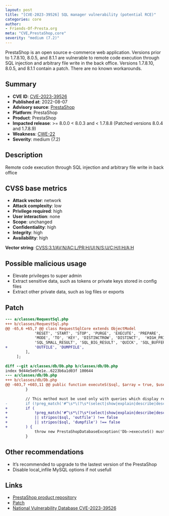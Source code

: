 ```yaml
---
layout: post
title: "[CVE-2023-39526] SQL manager vulnerability (potential RCE)"
categories: core
author:
- Friends-Of-Presta.org
meta: "CVE,PrestaShop,core"
severity: "medium (7.2)"
---
```


PrestaShop is an open source e-commerce web application. Versions prior to 1.7.8.10, 8.0.5, and 8.1.1 are vulnerable to remote code execution through SQL injection and arbitrary file write in the back office. Versions 1.7.8.10, 8.0.5, and 8.1.1 contain a patch. There are no known workarounds.

## Summary

* **CVE ID**: [CVE-2023-39526](https://cve.mitre.org/cgi-bin/cvename.cgi?name=CVE-2023-39526)
* **Published at**: 2022-08-07
* **Advisory source**: [PrestaShop](https://github.com/PrestaShop/PrestaShop/security/advisories/GHSA-gf46-prm4-56pc)
* **Platform**: PrestaShop
* **Product**: PrestaShop
* **Impacted release**: >= 8.0.0 < 8.0.3 and < 1.7.8.8 (Patched versions 8.0.4 and 1.7.8.9)
* **Weakness**: [CWE-22](https://www.cvedetails.com/cwe-details/22/cwe.html)
* **Severity**: medium (7.2)

## Description

Remote code execution through SQL injection and arbitrary file write in back office

## CVSS base metrics

* **Attack vector**: network
* **Attack complexity**: low
* **Privilege required**: high
* **User interaction**: none
* **Scope**: unchanged
* **Confidentiality**: high
* **Integrity**: high
* **Availability**: high

**Vector string**: [CVSS:3.1/AV:N/AC:L/PR:H/UI:N/S:U/C:H/I:H/A:H](https://nvd.nist.gov/vuln-metrics/cvss/v3-calculator?vector=AV:N/AC:L/PR:H/UI:N/S:U/C:H/I:H/A:H)

## Possible malicious usage

* Elevate privileges to super admin
* Extract sensitive data, such as tokens or private keys stored in config files
* Extract other private data, such as log files or exports

## Patch

```diff
--- a/classes/RequestSql.php
+++ b/classes/RequestSql.php
@@ -65,6 +65,7 @@ class RequestSqlCore extends ObjectModel
             'RESET', 'START', 'STOP', 'PURGE', 'EXECUTE', 'PREPARE', 'DEALLOCATE', 'LOCK', 'USING', 'DROP', 'FOR', 'UPDATE', 'BEGIN', 'BY', 'ALL', 'SHARE',
             'MODE', 'TO', 'KEY', 'DISTINCTROW', 'DISTINCT',  'HIGH_PRIORITY', 'LOW_PRIORITY', 'DELAYED', 'IGNORE', 'FORCE', 'STRAIGHT_JOIN',
             'SQL_SMALL_RESULT', 'SQL_BIG_RESULT', 'QUICK', 'SQL_BUFFER_RESULT', 'SQL_CACHE', 'SQL_NO_CACHE', 'SQL_CALC_FOUND_ROWS', 'WITH',
+            'OUTFILE', 'DUMPFILE',
         ],
     ];
 
diff --git a/classes/db/Db.php b/classes/db/Db.php
index 9d44e5e0fe1e..6223b6a1d03f 100644
--- a/classes/db/Db.php
+++ b/classes/db/Db.php
@@ -603,7 +603,11 @@ public function executeS($sql, $array = true, $use_cache = true)
         }
 
         // This method must be used only with queries which display results
-        if (!preg_match('#^\s*\(?\s*(select|show|explain|describe|desc|checksum)\s#i', $sql)) {
+        if (
+            !preg_match('#^\s*\(?\s*(select|show|explain|describe|desc|checksum)\s#i', $sql)
+            || stripos($sql, 'outfile') !== false
+            || stripos($sql, 'dumpfile') !== false
+        ) {
             throw new PrestaShopDatabaseException('Db->executeS() must be used only with select, show, explain or describe queries');
         }
```

## Other recommendations

* It’s recommended to upgrade to the lastest version of the PrestaShop
* Disable local_infile MySQL options if not usefull


## Links

* [PrestaShop product repository](https://github.com/PrestaShop/PrestaShop/security/advisories/GHSA-gf46-prm4-56pc)
* [Patch](https://github.com/PrestaShop/PrestaShop/commit/817847e2347844a9b6add017581f1932bcd28c09.patch)
* [National Vulnerability Database CVE-2023-39526](https://nvd.nist.gov/vuln/detail/CVE-2023-39526)

